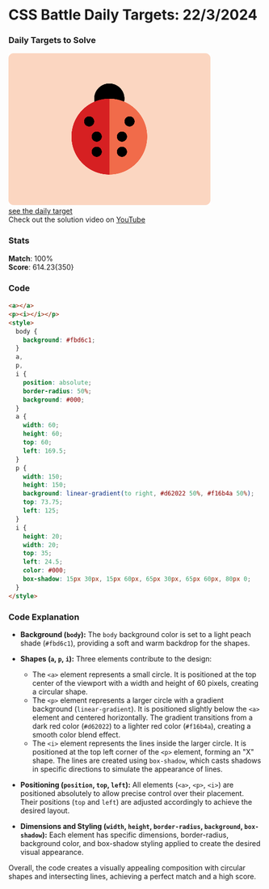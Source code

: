 # CSS Battle Daily Targets: 22/3/2024

### Daily Targets to Solve

![picture of daily target](./images/22.png)  
[see the daily target](https://cssbattle.dev/play/oKiBQVHqoso4jMz5da7o)  
Check out the solution video on [YouTube](https://www.youtube.com/watch?v=gzrBgWLfcBU)

### Stats

**Match**: 100%  
**Score**: 614.23{350}

### Code

```html
<a></a>
<p><i></i></p>
<style>
  body {
    background: #fbd6c1;
  }
  a,
  p,
  i {
    position: absolute;
    border-radius: 50%;
    background: #000;
  }
  a {
    width: 60;
    height: 60;
    top: 60;
    left: 169.5;
  }
  p {
    width: 150;
    height: 150;
    background: linear-gradient(to right, #d62022 50%, #f16b4a 50%);
    top: 73.75;
    left: 125;
  }
  i {
    height: 20;
    width: 20;
    top: 35;
    left: 24.5;
    color: #000;
    box-shadow: 15px 30px, 15px 60px, 65px 30px, 65px 60px, 80px 0;
  }
</style>
```

### Code Explanation

- **Background (`body`):** The `body` background color is set to a light peach shade (`#fbd6c1`), providing a soft and warm backdrop for the shapes.

- **Shapes (`a`, `p`, `i`):** Three elements contribute to the design:
  - The `<a>` element represents a small circle. It is positioned at the top center of the viewport with a width and height of 60 pixels, creating a circular shape.
  - The `<p>` element represents a larger circle with a gradient background (`linear-gradient`). It is positioned slightly below the `<a>` element and centered horizontally. The gradient transitions from a dark red color (`#d62022`) to a lighter red color (`#f16b4a`), creating a smooth color blend effect.
  - The `<i>` element represents the lines inside the larger circle. It is positioned at the top left corner of the `<p>` element, forming an "X" shape. The lines are created using `box-shadow`, which casts shadows in specific directions to simulate the appearance of lines.

- **Positioning (`position`, `top`, `left`):** All elements (`<a>`, `<p>`, `<i>`) are positioned absolutely to allow precise control over their placement. Their positions (`top` and `left`) are adjusted accordingly to achieve the desired layout.

- **Dimensions and Styling (`width`, `height`, `border-radius`, `background`, `box-shadow`):** Each element has specific dimensions, border-radius, background color, and box-shadow styling applied to create the desired visual appearance.

Overall, the code creates a visually appealing composition with circular shapes and intersecting lines, achieving a perfect match and a high score.